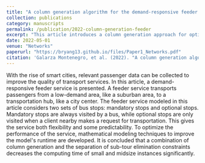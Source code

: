 ```yaml
---
title: "A column generation algorithm for the demand-responsive feeder service"
collection: publications
category: manuscripts
permalink: /publication/2022-column-generation-feeder
excerpt: "This article introduces a column generation approach for optimizing the demand-responsive feeder service problem."
date: 2022-05-01
venue: "Networks"
paperurl: "https://bryang13.github.io/files/Paper1_Networks.pdf"
citation: 'Galarza Montenegro, et al. (2022). "A column generation algorithm for the demand-responsive feeder service." <i>Networks</i>, 80(3), 22095. <a href="https://doi.org/10.1002/net.22095">https://doi.org/10.1002/net.22095</a>'
---
```

With the rise of smart cities, relevant passenger data can be collected to improve the quality of transport services. In this article, a demand-responsive feeder service is presented. A feeder service transports passengers from a low-demand area, like a suburban area, to a transportation hub, like a city center. The feeder service modeled in this article considers two sets of bus stops: mandatory stops and optional stops. Mandatory stops are always visited by a bus, while optional stops are only visited when a client nearby makes a request for transportation. This gives the service both flexibility and some predictability. To optimize the performance of the service, mathematical modeling techniques to improve the model's runtime are developed. It is concluded that a combination of column generation and the separation of sub-tour elimination constraints decreases the computing time of small and midsize instances significantly.
